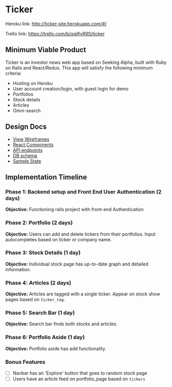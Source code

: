 # Ticker

Heroku link: http://ticker-site.herokuapp.com/#/

Trello link: https://trello.com/b/qqjKyR9S/ticker

## Minimum Viable Product

Ticker is an investor news web app based on Seeking Alpha, built with Ruby on Rails and React/Redux. This app will satisfy the following minimum criteria:

* Hosting on Heroku
* User account creation/login, with guest login for demo
* Portfolios
* Stock details
* Articles
* Omni-search

## Design Docs
* [View Wireframes][wireframes]
* [React Components][components]
* [API endpoints][api-endpoints]
* [DB schema][schema]
* [Sample State][sample-state]

[wireframes]: docs/wireframes
[components]: docs/component-hierarchy.md
[sample-state]: docs/sample-state.md
[api-endpoints]: docs/api-endpoints.md
[schema]: docs/schema.md

## Implementation Timeline

### Phase 1: Backend setup and Front End User Authentication (2 days)

**Objective:** Functioning rails project with front-end Authentication

### Phase 2: Portfolio (2 days)

**Objective:** Users can add and delete tickers from their portfolios. Input autocompletes based on ticker or company name.


### Phase 3: Stock Details (1 day)

**Objective:** Individual stock page has up-to-date graph and detailed information.

### Phase 4: Articles (2 days)

**Objective:** Articles are tagged with a single ticker. Appear on stock show pages based on `ticker_tag`.

### Phase 5: Search Bar (1 day)

**Objective:** Search bar finds both stocks and articles.

### Phase 6: Portfolio Aside (1 day)

**Objective:** Portfolio aside has add functionality.


### Bonus Features
- [ ] Navbar has an 'Explore' button that goes to random stock page
- [ ] Users have an article feed on portfolio_page based on `tickers`
